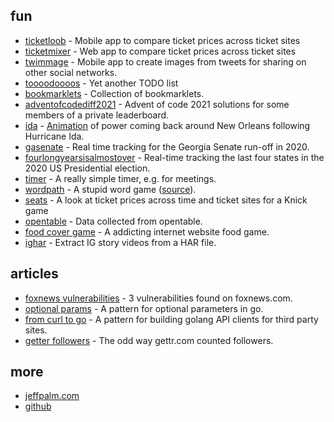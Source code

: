 [//]: # (Title: spudtrooper)

## fun

* [ticketloob](https://www.youtube.com/watch?v=W6O6n3VJ5vs) - Mobile app to compare ticket prices across ticket sites
* [ticketmixer](https://www.youtube.com/watch?v=dWuh5RmTBTk) - Web app to compare ticket prices across ticket sites
* [twimmage](https://instagram.com/twimmage) - Mobile app to create images from tweets for sharing on other social networks.
* [toooodoooos](http://toooodoooos.appspot.com/) - Yet another TODO list
* [bookmarklets](/bookmarklets) - Collection of bookmarklets.
* [adventofcodediff2021](/adventofcodediff2021) - Advent of code 2021 solutions for some members of a private leaderboard.
* [ida](/ida) - [Animation](https://spudtrooper.github.io/ida/html/animate.html#autoplay=1&speed=100) of power coming back around New Orleans following Hurricane Ida.
* [gasenate](/gasenate/both.html) - Real time tracking for the Georgia Senate run-off in 2020.
* [fourlongyearsisalmostover](/fourlongyearsisalmostover) - Real-time tracking the last four states in the 2020 US Presidential election.
* [timer](/timer) - A really simple timer, e.g. for meetings.
* [wordpath](https://jeffpalm.com/wordpath) - A stupid word game ([source](https://github.com/spudtrooper/wordpath)).
* [seats](seats) - A look at ticket prices across time and ticket sites for a Knick game
* [opentable](opentable) - Data collected from opentable.
* [food cover game](food-cover-game) - A addicting internet website food game.
* [ighar](ighar) - Extract IG story videos from a HAR file.

## articles

* [foxnews vulnerabilities](articles/foxnews) - 3 vulnerabilities found on foxnews.com.
* [optional params](articles/optionalparams) - A pattern for optional parameters in go.
* [from curl to go](articles/fromcurltogo) - A pattern for building golang API clients for third party sites.
* [getter followers](articles/gettrfollowers) - The odd way gettr.com counted followers.

## more
    
* [jeffpalm.com](https://jeffpalm.com)
* [github](https://github.com/spudtrooper)
